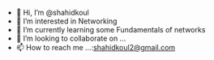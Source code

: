 - 👋 Hi, I’m @shahidkoul
- 👀 I’m interested in Networking 
- 🌱 I’m currently learning some Fundamentals of networks
- 💞️ I’m looking to collaborate on ...
- 📫 How to reach me ...:shahidkoul2@gmail.com

<!---
shahidkoul/shahidkoul is a ✨ special ✨ repository because its `README.md` (this file) appears on your GitHub profile.
You can click the Preview link to take a look at your changes.
--->
